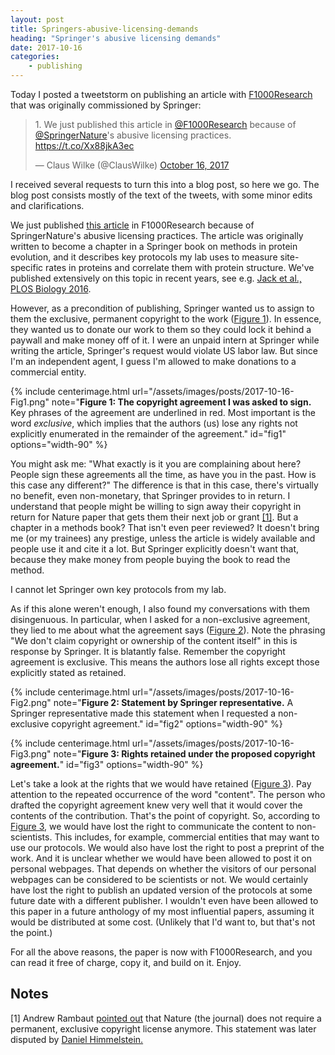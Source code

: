 ```yaml
---
layout: post
title: Springers-abusive-licensing-demands
heading: "Springer's abusive licensing demands"
date: 2017-10-16
categories: 
    - publishing
---
```


Today I posted a tweetstorm on publishing an article with  [F1000Research](https://f1000research.com/) that was originally commissioned by Springer:
<blockquote class="twitter-tweet" data-lang="en"><p lang="en" dir="ltr">1. We just published this article in <a href="https://twitter.com/F1000Research?ref_src=twsrc%5Etfw">@F1000Research</a> because of <a href="https://twitter.com/SpringerNature?ref_src=twsrc%5Etfw">@SpringerNature</a>&#39;s abusive licensing practices. <a href="https://t.co/Xx88jkA3ec">https://t.co/Xx88jkA3ec</a></p>&mdash; Claus Wilke (@ClausWilke) <a href="https://twitter.com/ClausWilke/status/919958741734379520?ref_src=twsrc%5Etfw">October 16, 2017</a></blockquote>
<script async src="//platform.twitter.com/widgets.js" charset="utf-8"></script>

I received several requests to turn this into a blog post, so here we go. The blog post consists mostly of the text of the tweets, with some minor edits and clarifications.

<!--more-->

We just published [this article](https://f1000research.com/articles/6-1845/v1) in F1000Research because of SpringerNature's abusive licensing practices. The article was originally written to become a chapter in a Springer book on methods in protein evolution, and it describes key protocols my lab uses to measure site-specific rates in proteins and correlate them with protein structure. We've published extensively on this topic in recent years, see e.g. [Jack et al., PLOS Biology 2016](http://journals.plos.org/plosbiology/article?id=10.1371/journal.pbio.1002452).
 
However, as a precondition of publishing, Springer wanted us to assign to them the exclusive, permanent copyright to the work ([Figure 1](#fig1)). In essence, they wanted us to donate our work to them so they could lock it behind a paywall and make money off of it. I were an unpaid intern at Springer while writing the article, Springer's request would violate US labor law. But since I'm an independent agent, I guess I'm allowed to make donations to a commercial entity.

{% include centerimage.html url="/assets/images/posts/2017-10-16-Fig1.png" note="<strong>Figure 1: The copyright agreement I was asked to sign.</strong> Key phrases of the agreement are underlined in red. Most important is the word <em>exclusive</em>, which implies that the authors (us) lose any rights not explicitly enumerated in the remainder of the agreement." id="fig1" options="width-90" %}   

You might ask me: "What exactly is it you are complaining about here? People sign these agreements all the time, as have you in the past. How is this case any different?" The difference is that in this case, there's virtually no benefit, even non-monetary, that Springer provides to in return. I understand that people might be willing to sign away their copyright in return for Nature paper that gets them their next job or grant [[1]](#note1). But a chapter in a methods book? That isn't even peer reviewed? It doesn't bring me (or my trainees) any prestige, unless the article is widely available and people use it and cite it a lot. But Springer explicitly doesn't want that, because they make money from people buying the book to read the method.

I cannot let Springer own key protocols from my lab.

As if this alone weren't enough, I also found my conversations with them disingenuous. In particular, when I asked for a non-exclusive agreement, they lied to me about what the agreement says ([Figure 2](#fig2)). Note the phrasing "We don't claim copyright or ownership of the content itself" in this is response by Springer. It is blatantly false. Remember the copyright agreement is exclusive. This means the authors lose all rights except those explicitly stated as retained.

{% include centerimage.html url="/assets/images/posts/2017-10-16-Fig2.png" note="<strong>Figure 2: Statement by Springer representative.</strong> A Springer representative made this statement when I requested a non-exclusive copyright agreement." id="fig2" options="width-90" %}   

{% include centerimage.html url="/assets/images/posts/2017-10-16-Fig3.png" note="<strong>Figure 3: Rights retained under the proposed copyright agreement.</strong>" id="fig3" options="width-90" %}

Let's take a look at the rights that we would have retained ([Figure 3](#fig3)). Pay attention to the repeated occurrence of the word "content". The person who drafted the copyright agreement knew very well that it would cover the contents of the contribution. That's the point of copyright. So, according to [Figure 3](#fig3), we would have lost the right to communicate the content to non-scientists. This includes, for example, commercial entities that may want to use our protocols. We would also have lost the right to post a preprint of the work. And it is unclear whether we would have been allowed to post it on personal webpages. That depends on whether the visitors of our personal webpages can be considered to be scientists or not. We would certainly have lost the right to publish an updated version of the protocols at some future date with a different publisher. I wouldn't even have been allowed to this paper in a future anthology of my most influential papers, assuming it would be distributed at some cost. (Unlikely that I'd want to, but that's not the point.)

     
For all the above reasons, the paper is now with F1000Research, and you can read it free of charge, copy it, and build on it. Enjoy.
     
## Notes

[1]<a id="note1"></a> Andrew Rambaut [pointed out](https://twitter.com/arambaut/status/919980657153138688) that Nature (the journal) does not require a permanent, exclusive copyright license anymore. This statement was later disputed by [Daniel Himmelstein.](https://twitter.com/dhimmel/status/920168108962312192)

